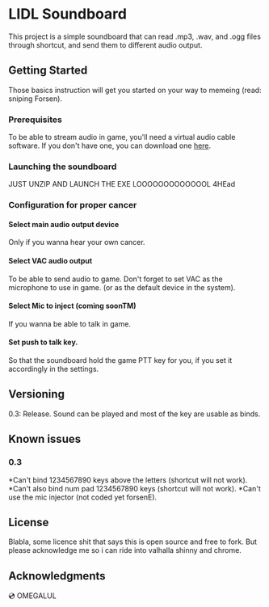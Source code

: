 # LIDL Soundboard

This project is a simple soundboard that can read .mp3, .wav, and .ogg files through shortcut, and send them to different audio output.

## Getting Started

Those basics instruction will get you started on your way to memeing (read: sniping Forsen).

### Prerequisites

To be able to stream audio in game, you'll need a virtual audio cable software. If you don't have one, you can download one [here](https://www.vb-audio.com/Cable/).


### Launching the soundboard

JUST UNZIP AND LAUNCH THE EXE LOOOOOOOOOOOOOL 4HEad


### Configuration for proper cancer



#### Select main audio output device

Only if you wanna hear your own cancer.

#### Select VAC audio output

To be able to send audio to game. Don't forget to set VAC as the microphone to use in game. (or as the default device in the system).


#### Select Mic to inject (coming soonTM)

If you wanna be able to talk in game.

#### Set push to talk key. 

So that the soundboard hold the game PTT key for you, if you set it accordingly in the settings.

## Versioning

0.3: Release. Sound can be played and most of the key are usable as binds.

## Known issues
### 0.3
  *Can't bind 1234567890 keys above the letters (shortcut will not work).
  *Can't also bind num pad 1234567890 keys (shortcut will not work).
  *Can't use the mic injector (not coded yet forsenE).

## License

Blabla, some licence shit that says this is open source and free to fork. But please acknowledge me so i can ride into valhalla shinny and chrome.

## Acknowledgments

💿 OMEGALUL 